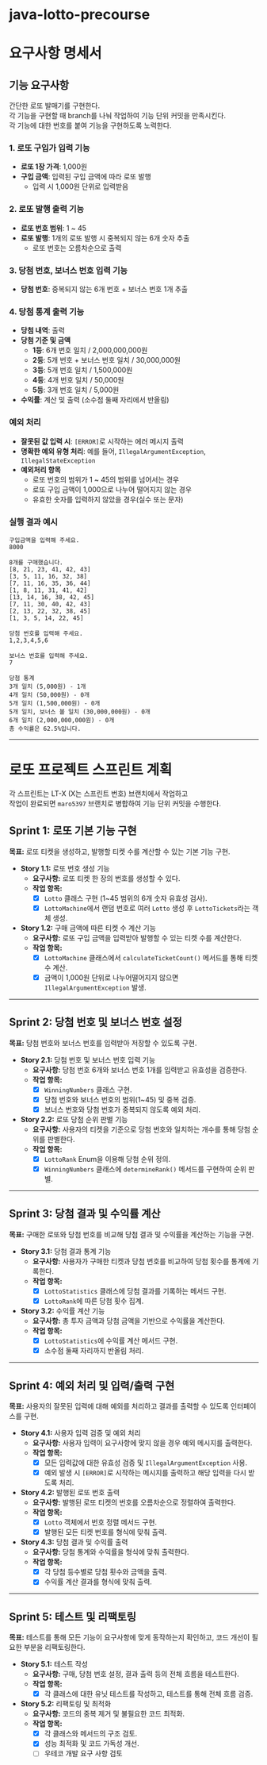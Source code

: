 # java-lotto-precourse

# 요구사항 명세서

## 기능 요구사항
간단한 로또 발매기를 구현한다.  
각 기능을 구현할 때 branch를 나눠 작업하여 기능 단위 커밋을 만족시킨다.  
각 기능에 대한 번호를 붙여 기능을 구현하도록 노력한다.

### 1. 로또 구입가 입력 기능
- **로또 1장 가격**: 1,000원
- **구입 금액**: 입력된 구입 금액에 따라 로또 발행
  - 입력 시 1,000원 단위로 입력받음

### 2. 로또 발행 출력 기능
- **로또 번호 범위**: 1 ~ 45
- **로또 발행**: 1개의 로또 발행 시 중복되지 않는 6개 숫자 추출
  - 로또 번호는 오름차순으로 출력

### 3. 당첨 번호, 보너스 번호 입력 기능
- **당첨 번호**: 중복되지 않는 6개 번호 + 보너스 번호 1개 추출

### 4. 당첨 통계 출력 기능
- **당첨 내역**: 출력
- **당첨 기준 및 금액**
  - **1등**: 6개 번호 일치 / 2,000,000,000원
  - **2등**: 5개 번호 + 보너스 번호 일치 / 30,000,000원
  - **3등**: 5개 번호 일치 / 1,500,000원
  - **4등**: 4개 번호 일치 / 50,000원
  - **5등**: 3개 번호 일치 / 5,000원
- **수익률**: 계산 및 출력 (소수점 둘째 자리에서 반올림)

### 예외 처리
- **잘못된 값 입력 시**: `[ERROR]`로 시작하는 에러 메시지 출력
- **명확한 예외 유형 처리**: 예를 들어, `IllegalArgumentException`, `IllegalStateException`
- **예외처리 항목**
  - 로또 번호의 범위가 1 ~ 45의 범위를 넘어서는 경우
  - 로또 구입 금액이 1,000으로 나누어 떨어지지 않는 경우
  - 유효한 숫자를 입력하지 않았을 경우(실수 또는 문자)

### 실행 결과 예시
```
구입금액을 입력해 주세요.
8000

8개를 구매했습니다.
[8, 21, 23, 41, 42, 43]
[3, 5, 11, 16, 32, 38]
[7, 11, 16, 35, 36, 44]
[1, 8, 11, 31, 41, 42]
[13, 14, 16, 38, 42, 45]
[7, 11, 30, 40, 42, 43]
[2, 13, 22, 32, 38, 45]
[1, 3, 5, 14, 22, 45]

당첨 번호를 입력해 주세요.
1,2,3,4,5,6

보너스 번호를 입력해 주세요.
7

당첨 통계
3개 일치 (5,000원) - 1개
4개 일치 (50,000원) - 0개
5개 일치 (1,500,000원) - 0개
5개 일치, 보너스 볼 일치 (30,000,000원) - 0개
6개 일치 (2,000,000,000원) - 0개
총 수익률은 62.5%입니다.
```

---

# 로또 프로젝트 스프린트 계획
각 스프린트는 LT-X (X는 스프린트 번호) 브랜치에서 작업하고  
작업이 완료되면 `maro5397` 브랜치로 병합하여 기능 단위 커밋을 수행한다.

## Sprint 1: 로또 기본 기능 구현
**목표:** 로또 티켓을 생성하고, 발행할 티켓 수를 계산할 수 있는 기본 기능 구현.

- **Story 1.1:** 로또 번호 생성 기능
    - **요구사항:** 로또 티켓 한 장의 번호를 생성할 수 있다.
    - **작업 항목:**
        - [x] `Lotto` 클래스 구현 (1~45 범위의 6개 숫자 유효성 검사).
        - [x] `LottoMachine`에서 랜덤 번호로 여러 `Lotto` 생성 후 `LottoTickets`라는 객체 생성.

- **Story 1.2:** 구매 금액에 따른 티켓 수 계산 기능
    - **요구사항:** 로또 구입 금액을 입력받아 발행할 수 있는 티켓 수를 계산한다.
    - **작업 항목:**
        - [x] `LottoMachine` 클래스에서 `calculateTicketCount()` 메서드를 통해 티켓 수 계산.
        - [x] 금액이 1,000원 단위로 나누어떨어지지 않으면 `IllegalArgumentException` 발생.

---

## Sprint 2: 당첨 번호 및 보너스 번호 설정
**목표:** 당첨 번호와 보너스 번호를 입력받아 저장할 수 있도록 구현.

- **Story 2.1:** 당첨 번호 및 보너스 번호 입력 기능
    - **요구사항:** 당첨 번호 6개와 보너스 번호 1개를 입력받고 유효성을 검증한다.
    - **작업 항목:**
        - [x] `WinningNumbers` 클래스 구현.
        - [x] 당첨 번호와 보너스 번호의 범위(1~45) 및 중복 검증.
        - [x] 보너스 번호와 당첨 번호가 중복되지 않도록 예외 처리.

- **Story 2.2:** 로또 당첨 순위 판별 기능
    - **요구사항:** 사용자의 티켓을 기준으로 당첨 번호와 일치하는 개수를 통해 당첨 순위를 판별한다.
    - **작업 항목:**
        - [x] `LottoRank` Enum을 이용해 당첨 순위 정의.
        - [x] `WinningNumbers` 클래스에 `determineRank()` 메서드를 구현하여 순위 판별.

---

## Sprint 3: 당첨 결과 및 수익률 계산
**목표:** 구매한 로또와 당첨 번호를 비교해 당첨 결과 및 수익률을 계산하는 기능을 구현.

- **Story 3.1:** 당첨 결과 통계 기능
    - **요구사항:** 사용자가 구매한 티켓과 당첨 번호를 비교하여 당첨 횟수를 통계에 기록한다.
    - **작업 항목:**
        - [x] `LottoStatistics` 클래스에 당첨 결과를 기록하는 메서드 구현.
        - [x] `LottoRank`에 따른 당첨 횟수 집계.

- **Story 3.2:** 수익률 계산 기능
    - **요구사항:** 총 투자 금액과 당첨 금액을 기반으로 수익률을 계산한다.
    - **작업 항목:**
        - [x] `LottoStatistics`에 수익률 계산 메서드 구현.
        - [x] 소수점 둘째 자리까지 반올림 처리.

---

## Sprint 4: 예외 처리 및 입력/출력 구현
**목표:** 사용자의 잘못된 입력에 대해 예외를 처리하고 결과를 출력할 수 있도록 인터페이스를 구현.

- **Story 4.1:** 사용자 입력 검증 및 예외 처리
    - **요구사항:** 사용자 입력이 요구사항에 맞지 않을 경우 예외 메시지를 출력한다.
    - **작업 항목:**
        - [x] 모든 입력값에 대한 유효성 검증 및 `IllegalArgumentException` 사용.
        - [x] 예외 발생 시 `[ERROR]`로 시작하는 메시지를 출력하고 해당 입력을 다시 받도록 처리.

- **Story 4.2:** 발행된 로또 번호 출력
    - **요구사항:** 발행된 로또 티켓의 번호를 오름차순으로 정렬하여 출력한다.
    - **작업 항목:**
        - [x] `Lotto` 객체에서 번호 정렬 메서드 구현.
        - [x] 발행된 모든 티켓 번호를 형식에 맞춰 출력.

- **Story 4.3:** 당첨 결과 및 수익률 출력
    - **요구사항:** 당첨 통계와 수익률을 형식에 맞춰 출력한다.
    - **작업 항목:**
        - [x] 각 당첨 등수별로 당첨 횟수와 금액을 출력.
        - [x] 수익률 계산 결과를 형식에 맞춰 출력.

---

## Sprint 5: 테스트 및 리팩토링
**목표:** 테스트를 통해 모든 기능이 요구사항에 맞게 동작하는지 확인하고, 코드 개선이 필요한 부분을 리팩토링한다.

- **Story 5.1:** 테스트 작성
    - **요구사항:** 구매, 당첨 번호 설정, 결과 출력 등의 전체 흐름을 테스트한다.
    - **작업 항목:**
        - [x] 각 클래스에 대한 유닛 테스트를 작성하고, 테스트를 통해 전체 흐름 검증.

- **Story 5.2:** 리팩토링 및 최적화
    - **요구사항:** 코드의 중복 제거 및 불필요한 코드 최적화.
    - **작업 항목:**
        - [x] 각 클래스와 메서드의 구조 검토.
        - [x] 성능 최적화 및 코드 가독성 개선.
        - [ ] 우테코 개발 요구 사항 검토